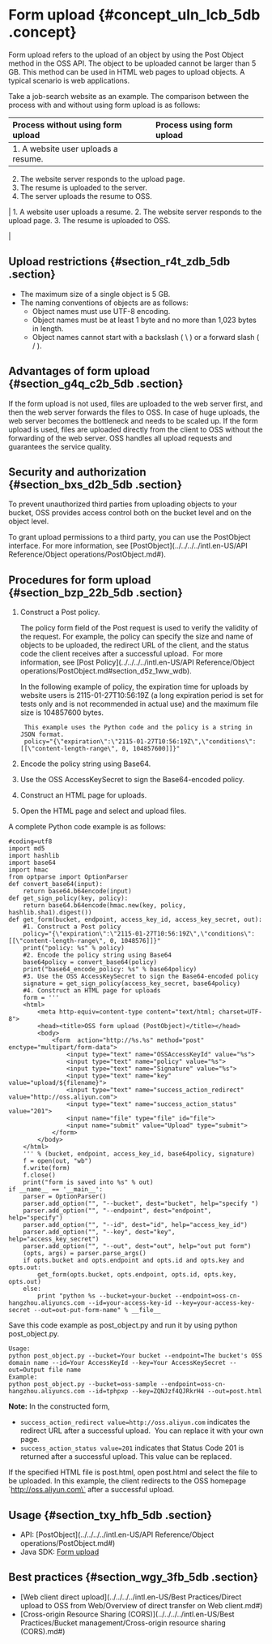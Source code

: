 # Form upload {#concept_uln_lcb_5db .concept}

Form upload refers to the upload of an object by using the Post Object method in the OSS API. The object to be uploaded cannot be larger than 5 GB. This method can be used in HTML web pages to upload objects. A typical scenario is web applications.

Take a job-search website as an example. The comparison between the process with and without using form upload is as follows:

|Process without using form upload|Process using form upload|
|:--------------------------------|:------------------------|
| 1.  A website user uploads a resume.
2.  The website server responds to the upload page.
3.  The resume is uploaded to the server.
4.  The server uploads the resume to OSS.

 | 1.  A website user uploads a resume.
2.  The website server responds to the upload page.
3.  The resume is uploaded to OSS.

 |

## Upload restrictions {#section_r4t_zdb_5db .section}

-   The maximum size of a single object is 5 GB.
-   The naming conventions of objects are as follows:
    -   Object names must use UTF-8 encoding.
    -   Object names must be at least 1 byte and no more than 1,023 bytes in length.
    -   Object names cannot start with a backslash \( \\ \) or a forward slash \( / \).

## Advantages of form upload {#section_g4q_c2b_5db .section}

If the form upload is not used, files are uploaded to the web server first, and then the web server forwards the files to OSS. In case of huge uploads, the web server becomes the bottleneck and needs to be scaled up. If the form upload is used, files are uploaded directly from the client to OSS without the forwarding of the web server. OSS handles all upload requests and guarantees the service quality.

## Security and authorization {#section_bxs_d2b_5db .section}

To prevent unauthorized third parties from uploading objects to your bucket, OSS provides access control both on the bucket level and on the object level.

To grant upload permissions to a third party, you can use the PostObject interface. For more information, see [PostObject](../../../../intl.en-US/API Reference/Object operations/PostObject.md#).

## Procedures for form upload {#section_bzp_22b_5db .section}

1.  Construct a Post policy.

    The policy form field of the Post request is used to verify the validity of the request. For example, the policy can specify the size and name of objects to be uploaded, the redirect URL of the client, and the status code the client receives after a successful upload.  For more information, see [Post Policy](../../../../intl.en-US/API Reference/Object operations/PostObject.md#section_d5z_1ww_wdb).

    In the following example of policy, the expiration time for uploads by website users is 2115-01-27T10:56:19Z \(a long expiration period is set for tests only and is not recommended in actual use\) and the maximum file size is 104857600 bytes.

    ```
     This example uses the Python code and the policy is a string in JSON format.
     policy="{\"expiration\":\"2115-01-27T10:56:19Z\",\"conditions\":[[\"content-length-range\", 0, 104857600]]}"
    ```

2.  Encode the policy string using Base64.
3.  Use the OSS AccessKeySecret to sign the Base64-encoded policy.
4.  Construct an HTML page for uploads.
5.  Open the HTML page and select and upload files.

A complete Python code example is as follows:

```
#coding=utf8
import md5
import hashlib
import base64
import hmac
from optparse import OptionParser
def convert_base64(input):
    return base64.b64encode(input)
def get_sign_policy(key, policy):
    return base64.b64encode(hmac.new(key, policy, hashlib.sha1).digest())
def get_form(bucket, endpoint, access_key_id, access_key_secret, out):
    #1. Construct a Post policy
    policy="{\"expiration\":\"2115-01-27T10:56:19Z\",\"conditions\":[[\"content-length-range\", 0, 1048576]]}"
    print("policy: %s" % policy)
    #2. Encode the policy string using Base64
    base64policy = convert_base64(policy)
    print("base64_encode_policy: %s" % base64policy)
    #3. Use the OSS AccessKeySecret to sign the Base64-encoded policy
    signature = get_sign_policy(access_key_secret, base64policy)
    #4. Construct an HTML page for uploads
    form = '''
    <html>
        <meta http-equiv=content-type content="text/html; charset=UTF-8">
        <head><title>OSS form upload (PostObject)</title></head>
        <body>
            <form  action="http://%s.%s" method="post" enctype="multipart/form-data">
                <input type="text" name="OSSAccessKeyId" value="%s">
                <input type="text" name="policy" value="%s">
                <input type="text" name="Signature" value="%s">
                <input type="text" name="key" value="upload/${filename}">
                <input type="text" name="success_action_redirect" value="http://oss.aliyun.com">
                <input type="text" name="success_action_status" value="201">
                <input name="file" type="file" id="file">
                <input name="submit" value="Upload" type="submit">
            </form>
        </body>
    </html>
    ''' % (bucket, endpoint, access_key_id, base64policy, signature)
    f = open(out, "wb")
    f.write(form)
    f.close()
    print("form is saved into %s" % out)
if __name__ == '__main__':
    parser = OptionParser()
    parser.add_option("", "--bucket", dest="bucket", help="specify ")
    parser.add_option("", "--endpoint", dest="endpoint", help="specify")
    parser.add_option("", "--id", dest="id", help="access_key_id")
    parser.add_option("", "--key", dest="key", help="access_key_secret")
    parser.add_option("", "--out", dest="out", help="out put form")
    (opts, args) = parser.parse_args()
    if opts.bucket and opts.endpoint and opts.id and opts.key and opts.out:
        get_form(opts.bucket, opts.endpoint, opts.id, opts.key, opts.out)
    else:
        print "python %s --bucket=your-bucket --endpoint=oss-cn-hangzhou.aliyuncs.com --id=your-access-key-id --key=your-access-key-secret --out=out-put-form-name" % __file__
```

Save this code example as post\_object.py and run it by using python post\_object.py.

```
Usage:
python post_object.py --bucket=Your bucket --endpoint=The bucket's OSS domain name --id=Your AccessKeyId --key=Your AccessKeySecret --out=Output file name
Example:
python post_object.py --bucket=oss-sample --endpoint=oss-cn-hangzhou.aliyuncs.com --id=tphpxp --key=ZQNJzf4QJRkrH4 --out=post.html
```

**Note:** In the constructed form,

-   `success_action_redirect value=http://oss.aliyun.com` indicates the redirect URL after a successful upload.  You can replace it with your own page.
-   `success_action_status value=201` indicates that Status Code 201 is returned after a successful upload. This value can be replaced.

If the specified HTML file is post.html, open post.html and select the file to be uploaded. In this example, the client redirects to the OSS homepage \`http://oss.aliyun.com\` after a successful upload.

## Usage {#section_txy_hfb_5db .section}

-   API: [PostObject](../../../../intl.en-US/API Reference/Object operations/PostObject.md#)
-   Java SDK: [Form upload](https://www.alibabacloud.com/help/doc-detail/84788.htm)

## Best practices {#section_wgy_3fb_5db .section}

-   [Web client direct upload](../../../../intl.en-US/Best Practices/Direct upload to OSS from Web/Overview of direct transfer on Web client.md#)
-   [Cross-origin Resource Sharing \(CORS\)](../../../../intl.en-US/Best Practices/Bucket management/Cross-origin resource sharing (CORS).md#)


